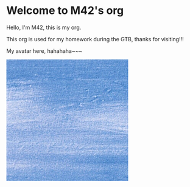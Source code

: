 # Welcome to M42's org

Hello, I'm M42, this is my org.

This org is used for my homework during the GTB, thanks for visiting!!!

My avatar here, hahahaha~~~

![avatar](assets/avatar.jpg)
